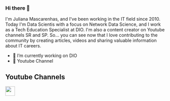 ### Hi there 👋

I'm Juliana Mascarenhas, and I've been working in the IT field since 2010. Today I'm Data Scientis with a focus on Network Data Science, and I work as a Tech Education Specialist at DIO. I'm also a content creator on Youtube channels SR and SP. So... you can see now that I love contributing to the community by creating articles, videos and sharing valuable information about IT careers.


- 🔭 I’m currently working on DIO
- 📢 Youtube Channel
<h2 align="left"> Youtube Channels </h2>
<p align="left">
<a href="https://www.youtube.com/c/SimplificandoRedes" target="blank">
<img align="center" 
src="https://www.google.com/url?sa=i&url=https%3A%2F%2Fwww.flaticon.com%2Fbr%2Ficone-gratis%2Fyoutube_1384060&psig=AOvVaw1FkutnHdfRYF-WOTzxU0Es&ust=1664679831857000&source=images&cd=vfe&ved=0CAwQjRxqFwoTCLiioOKFvvoCFQAAAAAdAAAAABAD"
alt="" height="30" widht="40">
</p>


<!--
**julianazanelatto/julianazanelatto** is a ✨ _special_ ✨ repository because its `README.md` (this file) appears on your GitHub profile.

Here are some ideas to get you started:

- 🔭 I’m currently working on ...
- 🌱 I’m currently learning ...
- 👯 I’m looking to collaborate on ...
- 🤔 I’m looking for help with ...
- 💬 Ask me about ...
- 📫 How to reach me: ...
- 😄 Pronouns: ...
- ⚡ Fun fact: ...
-->
